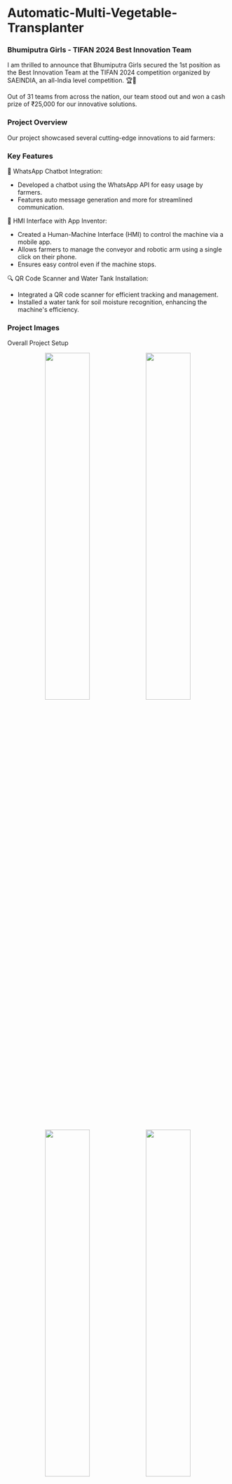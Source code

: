 # Automatic-Multi-Vegetable-Transplanter

### Bhumiputra Girls - TIFAN 2024 Best Innovation Team

I am thrilled to announce that Bhumiputra Girls secured the 1st position as the Best Innovation Team at the TIFAN 2024 competition organized by SAEINDIA, an all-India level competition. 🏆🎉

Out of 31 teams from across the nation, our team stood out and won a cash prize of ₹25,000 for our innovative solutions.

### Project Overview
Our project showcased several cutting-edge innovations to aid farmers:

### Key Features
🌱 WhatsApp Chatbot Integration:
- Developed a chatbot using the WhatsApp API for easy usage by farmers.
- Features auto message generation and more for streamlined communication.

📱 HMI Interface with App Inventor:
- Created a Human-Machine Interface (HMI) to control the machine via a mobile app.
- Allows farmers to manage the conveyor and robotic arm using a single click on their phone.
- Ensures easy control even if the machine stops.

🔍 QR Code Scanner and Water Tank Installation:
- Integrated a QR code scanner for efficient tracking and management.
- Installed a water tank for soil moisture recognition, enhancing the machine's efficiency.

### Project Images
Overall Project Setup
<p align="center">
  <img src="https://github.com/sanika391/Automatic-Multi-Vegetable-Transplanter/assets/116996971/4b007d09-11d9-4c53-9c76-d4b675888345" width="45%">
  <img src="https://github.com/sanika391/Automatic-Multi-Vegetable-Transplanter/assets/116996971/67c88deb-a6f2-496a-94ae-8a27d7dec4e6" width="45%">
</p>

<p align="center">
  <img src="https://github.com/sanika391/Automatic-Multi-Vegetable-Transplanter/assets/116996971/66ecff02-0d97-43ff-ab55-c2dd511992f6" width="45%">
  <img src="https://github.com/sanika391/Automatic-Multi-Vegetable-Transplanter/assets/116996971/80972323-9138-4f27-aa00-871cbed25b3b" width="45%">
</p>

![WhatsApp Image 2024-06-06 at 1 09 59 PM](https://github.com/sanika391/Automatic-Multi-Vegetable-Transplanter/assets/116996971/89b3c266-fb78-4ee9-97ac-f64dc02c1bdf)


